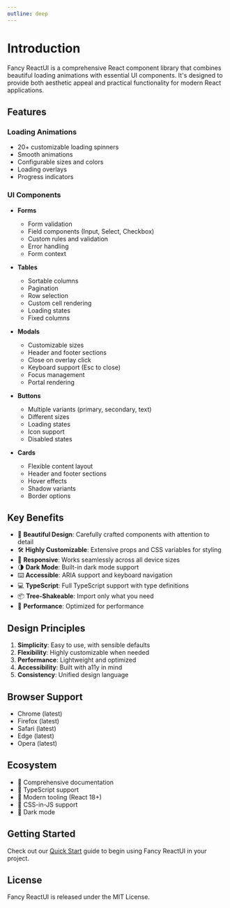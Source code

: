 ```yaml
---
outline: deep
---
```


# Introduction

Fancy ReactUI is a comprehensive React component library that combines beautiful loading animations with essential UI components. It's designed to provide both aesthetic appeal and practical functionality for modern React applications.

## Features

### Loading Animations

- 20+ customizable loading spinners
- Smooth animations
- Configurable sizes and colors
- Loading overlays
- Progress indicators

### UI Components

- **Forms**

  - Form validation
  - Field components (Input, Select, Checkbox)
  - Custom rules and validation
  - Error handling
  - Form context

- **Tables**

  - Sortable columns
  - Pagination
  - Row selection
  - Custom cell rendering
  - Loading states
  - Fixed columns

- **Modals**

  - Customizable sizes
  - Header and footer sections
  - Close on overlay click
  - Keyboard support (Esc to close)
  - Focus management
  - Portal rendering

- **Buttons**

  - Multiple variants (primary, secondary, text)
  - Different sizes
  - Loading states
  - Icon support
  - Disabled states

- **Cards**
  - Flexible content layout
  - Header and footer sections
  - Hover effects
  - Shadow variants
  - Border options

## Key Benefits

- 🎨 **Beautiful Design**: Carefully crafted components with attention to detail
- 🛠️ **Highly Customizable**: Extensive props and CSS variables for styling
- 📱 **Responsive**: Works seamlessly across all device sizes
- 🌗 **Dark Mode**: Built-in dark mode support
- ⌨️ **Accessible**: ARIA support and keyboard navigation
- 💻 **TypeScript**: Full TypeScript support with type definitions
- 📦 **Tree-Shakeable**: Import only what you need
- 🚀 **Performance**: Optimized for performance

## Design Principles

1. **Simplicity**: Easy to use, with sensible defaults
2. **Flexibility**: Highly customizable when needed
3. **Performance**: Lightweight and optimized
4. **Accessibility**: Built with a11y in mind
5. **Consistency**: Unified design language

## Browser Support

- Chrome (latest)
- Firefox (latest)
- Safari (latest)
- Edge (latest)
- Opera (latest)

## Ecosystem

- 📘 Comprehensive documentation
- 🎯 TypeScript support
- 🔧 Modern tooling (React 18+)
- 🎨 CSS-in-JS support
- 🌙 Dark mode

## Getting Started

Check out our [Quick Start](/guide/quickstart) guide to begin using Fancy ReactUI in your project.

<!-- ## Contributing

We welcome contributions! Please read our [Contributing Guide](https://github.com/your-repo/contributing) before submitting a Pull Request. -->

## License

Fancy ReactUI is released under the MIT License.
